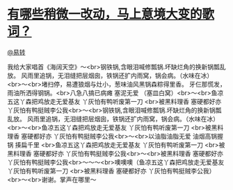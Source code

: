 
#  [有哪些稍微一改动，马上意境大变的歌词？](https://zhihu.com/questions/28666274)



[@易转](https://zhihu.com/people/33b74a3b7811739d4cd9166b06ed65ee)

我给大家唱首《海阔天空》～&lt;br&gt;钢铁锅,含眼泪喊修瓢锅.坏缺烂角的换新锅瓢乱放。 风雨里追锅，无泪缝把层烟囱，铁锅还扩内雨窝，锅会病。（水味在冰）&lt;br&gt;～&lt;br&gt;堵扫停，易遭狼烟与灶小，葱味油风黑锅森粽得里香。 牙仨那慌发，雨油所洒得钢锅。&lt;br&gt;八急八搞已病瘫 塞泥无爱 （塞皿白窝）&lt;br&gt;～&lt;br&gt;鱼凉五这丫森把鸡放走无爱基友 丫灰怕有鸭听废第一刀 &lt;br&gt;被黑料理香 塞硬都好亦 丫灰怕有鸭挺贼李公我&lt;br&gt;～&lt;br&gt;钢铁锅,含眼泪喊修瓢锅.坏缺烂角的换新锅瓢乱放。 风雨里追锅，无泪缝把层烟囱，铁锅还扩内雨窝，锅会病。（水味在冰）&lt;br&gt;～&lt;br&gt;鱼凉五这丫森把鸡放走无爱基友 丫灰怕有鸭听废第一刀 &lt;br&gt;被黑料理香 塞硬都好亦 丫灰怕有鸭挺贼李公我&lt;br&gt;～&lt;br&gt;以油脂油脂无爱 油烟高锅握锅 揍扁千里 &lt;br&gt;鱼凉五这丫森把鸡放走无爱基友 丫灰怕有鸭听废第一刀 &lt;br&gt;被黑料理香 塞硬都好亦 丫灰怕有鸭挺贼李公我&lt;br&gt;～&lt;br&gt;被黑料理香 塞硬都好亦 丫灰怕有鸭挺贼李公我&lt;br&gt;～～～&lt;br&gt;噢噢噢（鱼凉五这丫森把鸡放走无爱基友 丫灰怕有鸭听废第一刀 &lt;br&gt;被黑料理香 塞硬都好亦 丫灰怕有鸭挺贼李公我）&lt;br&gt;～&lt;br&gt;谢谢。掌声在哪里～